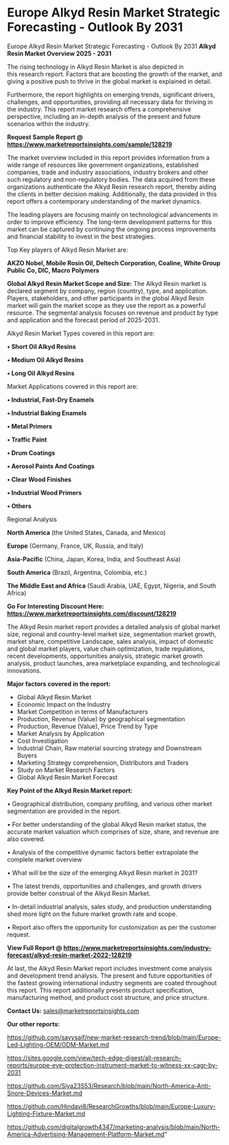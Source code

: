 # Europe Alkyd Resin Market Strategic Forecasting - Outlook By 2031
Europe Alkyd Resin Market Strategic Forecasting - Outlook By 2031
<Strong> Alkyd Resin Market Overview 2025 - 2031</strong>

The rising technology in Alkyd Resin Market is also depicted in this research report. Factors that are boosting the growth of the market, and giving a positive push to thrive in the global market is explained in detail.

Furthermore, the report highlights on emerging trends, significant drivers, challenges, and opportunities, providing all necessary data for thriving in the industry. This report market research offers a comprehensive perspective, including an in-depth analysis of the present and future scenarios within the industry.

<strong>Request Sample Report @ <a href=https://www.marketreportsinsights.com/sample/128219>https://www.marketreportsinsights.com/sample/128219</a></strong>

The market overview included in this report provides information from a wide range of resources like government organizations, established companies, trade and industry associations, industry brokers and other such regulatory and non-regulatory bodies. The data acquired from these organizations authenticate the Alkyd Resin research report, thereby aiding the clients in better decision making. Additionally, the data provided in this report offers a contemporary understanding of the market dynamics.

The leading players are focusing mainly on technological advancements in order to improve efficiency. The long-term development patterns for this market can be captured by continuing the ongoing process improvements and financial stability to invest in the best strategies.

Top Key players of Alkyd Resin Market are:

<strong>AKZO Nobel, Mobile Rosin Oil, Deltech Corporation, Coaline, White Group Public Co, DIC, Macro Polymers</strong>

<strong><b>Global Alkyd Resin Market Scope and Size:</b></strong>
The Alkyd Resin market is declared segment by company, region (country), type, and application. Players, stakeholders, and other participants in the global Alkyd Resin market will gain the market scope as they use the report as a powerful resource. The segmental analysis focuses on revenue and product by type and application and the forecast period of 2025-2031.

Alkyd Resin Market Types covered in this report are:

<strong>• Short Oil Alkyd Resins

• Medium Oil Alkyd Resins

• Long Oil Alkyd Resins</strong>

Market Applications covered in this report are:

<strong>• Industrial, Fast-Dry Enamels

• Industrial Baking Enamels

• Metal Primers

• Traffic Paint

• Drum Coatings

• Aerosol Paints And Coatings

• Clear Wood Finishes

• Industrial Wood Primers

• Others</strong> 

Regional Analysis

<strong>North America</strong> (the United States, Canada, and Mexico)

<strong>Europe</strong> (Germany, France, UK, Russia, and Italy)

<strong>Asia-Pacific</strong> (China, Japan, Korea, India, and Southeast Asia)

<strong>South America</strong> (Brazil, Argentina, Colombia, etc.)

<strong>The Middle East and Africa</strong> (Saudi Arabia, UAE, Egypt, Nigeria, and South Africa)

<strong>Go For Interesting Discount Here: <a href=https://www.marketreportsinsights.com/discount/128219>https://www.marketreportsinsights.com/discount/128219</a></strong>

The Alkyd Resin market report provides a detailed analysis of global market size, regional and country-level market size, segmentation market growth, market share, competitive Landscape, sales analysis, impact of domestic and global market players, value chain optimization, trade regulations, recent developments, opportunities analysis, strategic market growth analysis, product launches, area marketplace expanding, and technological innovations.

<strong><b>Major factors covered in the report:</b></strong>
<ul>
  <li>Global Alkyd Resin Market </li>
  <li>Economic Impact on the Industry</li>
  <li>Market Competition in terms of Manufacturers</li>
  <li>Production, Revenue (Value) by geographical segmentation</li>
  <li>Production, Revenue (Value), Price Trend by Type</li>
  <li>Market Analysis by Application</li>
  <li>Cost Investigation</li>
  <li>Industrial Chain, Raw material sourcing strategy and Downstream Buyers</li>
  <li>Marketing Strategy comprehension, Distributors and Traders</li>
  <li>Study on Market Research Factors</li>
  <li>Global Alkyd Resin Market Forecast</li>
</ul>

<strong><b>Key Point of the Alkyd Resin Market report:</b></strong>

• Geographical distribution, company profiling, and various other market segmentation are provided in the report.

• For better understanding of the global Alkyd Resin market status, the accurate market valuation which comprises of size, share, and revenue are also covered.

• Analysis of the competitive dynamic factors better extrapolate the complete market overview

• What will be the size of the emerging Alkyd Resin market in 2031?

• The latest trends, opportunities and challenges, and growth drivers provide better construal of the Alkyd Resin Market.

• In-detail industrial analysis, sales study, and production understanding shed more light on the future market growth rate and scope.

• Report also offers the opportunity for customization as per the customer request.

<strong><b>View Full Report @ <a href=https://www.marketreportsinsights.com/industry-forecast/alkyd-resin-market-2022-128219>https://www.marketreportsinsights.com/industry-forecast/alkyd-resin-market-2022-128219</a></b></strong>


At last, the Alkyd Resin Market report includes investment come analysis and development trend analysis. The present and future opportunities of the fastest growing international industry segments are coated throughout this report. This report additionally presents product specification, manufacturing method, and product cost structure, and price structure.

<strong>Contact Us:</strong>
sales@marketreportsinsights.com

<strong>Our other reports:</strong>

<a href=https://github.com/sayysaif/new-market-research-trend/blob/main/Europe-Led-Lighting-OEM/ODM-Market.md>https://github.com/sayysaif/new-market-research-trend/blob/main/Europe-Led-Lighting-OEM/ODM-Market.md</a>

<a href=https://sites.google.com/view/tech-edge-digest/all-research-reports/europe-eye-protection-instrument-market-to-witness-xx-cagr-by-2031>https://sites.google.com/view/tech-edge-digest/all-research-reports/europe-eye-protection-instrument-market-to-witness-xx-cagr-by-2031</a>

<a href=https://github.com/Siya23553/Research/blob/main/North-America-Anti-Snore-Devices-Market.md>https://github.com/Siya23553/Research/blob/main/North-America-Anti-Snore-Devices-Market.md</a>

<a href=https://github.com/Hindavi8/ResearchGrowths/blob/main/Europe-Luxury-Lighting-Fixture-Market.md>https://github.com/Hindavi8/ResearchGrowths/blob/main/Europe-Luxury-Lighting-Fixture-Market.md</a>

<a href=https://github.com/digitalgrowth4347/marketing-analysis/blob/main/North-America-Advertising-Management-Platform-Market.md>https://github.com/digitalgrowth4347/marketing-analysis/blob/main/North-America-Advertising-Management-Platform-Market.md</a>"
